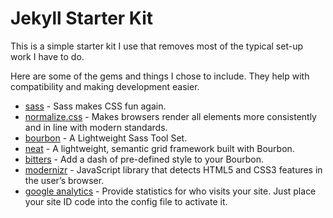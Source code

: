 # Jekyll Starter Kit

This is a simple starter kit I use that removes most of the typical set-up work I have to do.

Here are some of the gems and things I chose to include. They help with compatibility and making development easier.

 - [sass](https://github.com/sass/sass) - Sass makes CSS fun again.
 - [normalize.css](https://necolas.github.io/normalize.css/) - Makes browsers render all elements more consistently and in line with modern standards.
 - [bourbon](https://github.com/thoughtbot/bourbon) - A Lightweight Sass Tool Set.
 - [neat](https://github.com/thoughtbot/neat) - A lightweight, semantic grid framework built with Bourbon.
 - [bitters](https://github.com/thoughtbot/bitters) - Add a dash of pre-defined style to your Bourbon.
 - [modernizr](https://github.com/Modernizr/Modernizr) - JavaScript library that detects HTML5 and CSS3 features in the user’s browser.
 - [google analytics](https://analytics.google.com/analytics/web/) - Provide statistics for who visits your site. Just place your site ID code into the config file to activate it.
